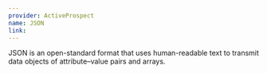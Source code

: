 ```yaml
---
provider: ActiveProspect
name: JSON
link:
---
```

JSON is an open-standard format that uses human-readable text to transmit data objects of attribute–value pairs and arrays.
